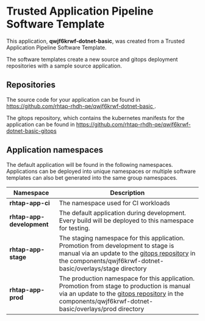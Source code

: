 # Trusted Application Pipeline Software Template

This application, **qwjf6krwf-dotnet-basic**, was created from a Trusted Application Pipeline Software Template.

The software templates create a new source and gitops deployment repositories with a sample source application. 

## Repositories

The source code for your application can be found in [https://github.com/rhtap-rhdh-qe/qwjf6krwf-dotnet-basic ](https://github.com/rhtap-rhdh-qe/qwjf6krwf-dotnet-basic ).
 
The gitops repository, which contains the kubernetes manifests for the application can be found in 
[https://github.com/rhtap-rhdh-qe/qwjf6krwf-dotnet-basic-gitops ](https://github.com/rhtap-rhdh-qe/qwjf6krwf-dotnet-basic-gitops ) 

## Application namespaces 

The default application will be found in the following namespaces. Applications can be deployed into unique namespaces or multiple software templates can also bet generated into the same group namespaces.  

|  Namespace   |  Description   |  
| -------- | -------- |
| **rhtap-app-ci** | The namespace used for CI workloads |
| **rhtap-app-development** | The default application during development. Every build will be deployed to this namespace for testing. |
| **rhtap-app-stage** | The staging namespace for this application. Promotion from development to stage is manual via an update to the [gitops repository](https://github.com/rhtap-rhdh-qe/qwjf6krwf-dotnet-basic-gitops ) in the components/qwjf6krwf-dotnet-basic/overlays/stage directory |
| **rhtap-app-prod** | The production namespace for this application. Promotion from stage to production is manual via an update to the [gitops repository](https://github.com/rhtap-rhdh-qe/qwjf6krwf-dotnet-basic-gitops ) in the components/qwjf6krwf-dotnet-basic/overlays/prod directory |